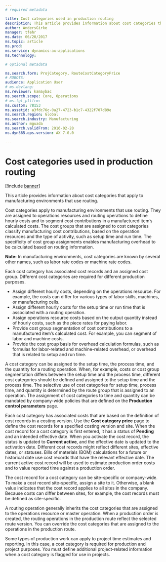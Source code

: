 ```yaml
---
# required metadata

title: Cost categories used in production routing
description: This article provides information about cost categories that apply to manufacturing environments that use routing.
author: AndersGirke
manager: tfehr
ms.date: 06/20/2017
ms.topic: article
ms.prod: 
ms.service: dynamics-ax-applications
ms.technology: 

# optional metadata

ms.search.form: ProjCategory, RouteCostCategoryPrice
# ROBOTS: 
audience: Application User
# ms.devlang: 
ms.reviewer: kamaybac
ms.search.scope: Core, Operations
# ms.tgt_pltfrm: 
ms.custom: 78153
ms.assetid: a3fdc76c-0a27-4723-b1c7-4322f707d89e
ms.search.region: Global
ms.search.industry: Manufacturing
ms.author: mguada
ms.search.validFrom: 2016-02-28
ms.dyn365.ops.version: AX 7.0.0

---
```


# Cost categories used in production routing

[!include [banner](../includes/banner.md)]

This article provides information about cost categories that apply to manufacturing environments that use routing.

Cost categories apply to manufacturing environments that use routing. They are assigned to operations resources and routing operations to define hourly costs and to segment cost contributions in a manufactured item’s calculated costs. The cost groups that are assigned to cost categories classify manufacturing cost contributions, based on the operation resources and the type of activity, such as setup time and run time. The specificity of cost group assignments enables manufacturing overhead to be calculated based on routing information. 

**Note:** In manufacturing environments, cost categories are known by several other names, such as labor rate codes or machine rate codes. 

Each cost category has associated cost records and an assigned cost group. Different cost categories are required for different production purposes.

-   Assign different hourly costs, depending on the operations resource. For example, the costs can differ for various types of labor skills, machines, or manufacturing cells.
-   Assign different hourly costs for the setup time or run time that is associated with a routing operation.
-   Assign operations resource costs based on the output quantity instead of hourly costs, such as the piece rates for paying labor.
-   Provide cost group segmentation of cost contributions to a manufactured item’s calculated cost. For example, you can segment of labor and machine costs.
-   Provide the cost group basis for overhead calculation formulas, such as formulas for labor-related and machine-related overhead, or overhead that is related to setup and run time.

A cost category can be assigned to the setup time, the process time, and the quantity for a routing operation. When, for example, costs or cost group segmentation differs between the setup time and the process time, different cost categories should be defined and assigned to the setup time and the process time. The selective use of cost categories for setup time, process time, and quantity is determined by the route group that is assigned to an operation. The assignment of cost categories to time and quantity can be mandated by company-wide policies that are defined on the **Production control parameters** page. 

Each cost category has associated costs that are based on the definition of cost records in a costing version. Use the **Cost category price** page to define the cost records for a specified costing version and site. When the cost record for a cost category is first entered, it has a status of **Pending** and an intended effective date. When you activate the cost record, the status is updated to **Current active**, and the effective date is updated to the activation date. Different cost records might reflect different sites, effective dates, or statuses. Bills of materials (BOM) calculations for a future or historical date use cost records that have the relevant effective date. The current active cost record will be used to estimate production order costs and to value reported time against a production order. 

The cost record for a cost category can be site-specific or company-wide. To make a cost record site-specific, assign a site to it. Otherwise, a blank value indicates that the cost record applies to all sites in the company. Because costs can differ between sites, for example, the cost records must be defined as site-specific. 

A routing operation generally inherits the cost categories that are assigned to the operations resource or master operation. When a production order is created, the routing operations in the production route reflect the selected route version. You can override the cost categories that are assigned to the operations in the production route. 

Some types of production work can apply to project time estimates and reporting. In this case, a cost category is required for production and project purposes. You must define additional project-related information when a cost category is flagged for use in projects.



